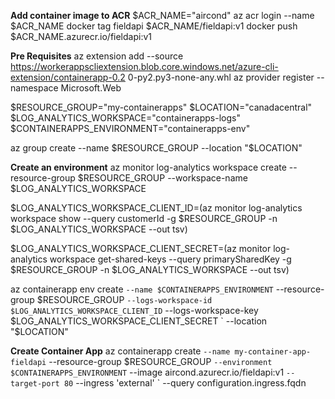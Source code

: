 **Add container image to ACR**
$ACR_NAME="aircond"
az acr login --name $ACR_NAME
docker tag fieldapi $ACR_NAME/fieldapi:v1
docker push $ACR_NAME.azurecr.io/fieldapi:v1

**Pre Requisites**
az extension add --source https://workerappscliextension.blob.core.windows.net/azure-cli-extension/containerapp-0.2 0-py2.py3-none-any.whl
az provider register --namespace Microsoft.Web

$RESOURCE_GROUP="my-containerapps"
$LOCATION="canadacentral"
$LOG_ANALYTICS_WORKSPACE="containerapps-logs"
$CONTAINERAPPS_ENVIRONMENT="containerapps-env"

az group create --name $RESOURCE_GROUP --location "$LOCATION"

**Create an environment**
az monitor log-analytics workspace create --resource-group $RESOURCE_GROUP --workspace-name $LOG_ANALYTICS_WORKSPACE

$LOG_ANALYTICS_WORKSPACE_CLIENT_ID=(az monitor log-analytics workspace show --query customerId -g $RESOURCE_GROUP -n $LOG_ANALYTICS_WORKSPACE --out tsv)

$LOG_ANALYTICS_WORKSPACE_CLIENT_SECRET=(az monitor log-analytics workspace get-shared-keys --query primarySharedKey -g $RESOURCE_GROUP -n $LOG_ANALYTICS_WORKSPACE --out tsv)

az containerapp env create `
  --name $CONTAINERAPPS_ENVIRONMENT `
  --resource-group $RESOURCE_GROUP `
  --logs-workspace-id $LOG_ANALYTICS_WORKSPACE_CLIENT_ID `
  --logs-workspace-key $LOG_ANALYTICS_WORKSPACE_CLIENT_SECRET `
  --location "$LOCATION"

**Create Container App**
az containerapp create `
  --name my-container-app-fieldapi `
  --resource-group $RESOURCE_GROUP `
  --environment $CONTAINERAPPS_ENVIRONMENT `
  --image aircond.azurecr.io/fieldapi:v1 `
  --target-port 80 `
  --ingress 'external' `
  --query configuration.ingress.fqdn



